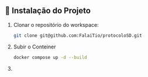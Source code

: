 ## 🚀 Instalação do Projeto

1. Clonar o repositório do workspace:
   ```bash
   git clone git@github.com:FalaiTio/protocoloSD.git
   ```
2. Subir o Conteiner
   ```bash
   docker compose up -d --build
   ```
3. 